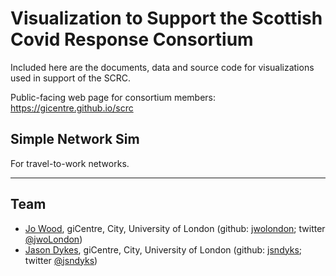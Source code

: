 # Visualization to Support the Scottish Covid Response Consortium

Included here are the documents, data and source code for visualizations used in support of the SCRC.

Public-facing web page for consortium members: https://gicentre.github.io/scrc

## Simple Network Sim

For travel-to-work networks.

---

## Team

- [Jo Wood](https://www.gicentre.net/jwo), giCentre, City, University of London (github: [jwolondon](https://github.com/jwolondon); twitter [@jwoLondon](https://twitter.com/jwoLondon))
- [Jason Dykes](https://www.gicentre.net/jsndyks), giCentre, City, University of London (github: [jsndyks](https://github.com/jsndyks); twitter [@jsndyks](https://twitter.com/jsndyks))
